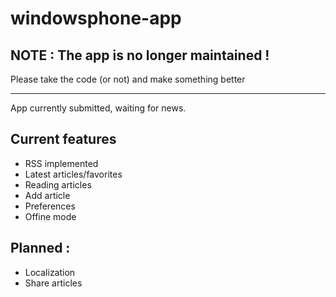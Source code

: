 windowsphone-app
================

## NOTE : The app is no longer maintained ! 
Please take the code (or not) and make something better

--------------

App currently submitted, waiting for news.

Current features
----

* RSS implemented
* Latest articles/favorites
* Reading articles
* Add article
* Preferences
* Offine mode



Planned :
----
* Localization
* Share articles

